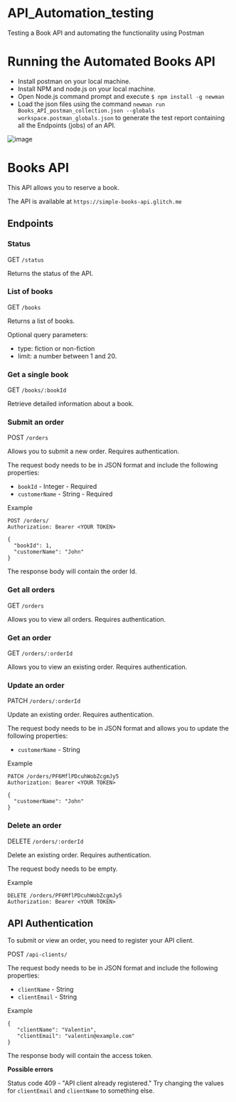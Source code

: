 # API_Automation_testing
Testing a Book API and automating the functionality using Postman   

# Running the Automated Books API #

- Install postman on your local machine.
- Install NPM and node.js on your local machine.
- Open Node.js command prompt and execute ``` $ npm install -g newman ```
- Load the json files using the command ```newman run Books_API_postman_collection.json --globals workspace.postman_globals.json``` to generate the test report containing all the Endpoints (jobs) of an API.


![image](https://user-images.githubusercontent.com/18449111/151284388-6612e9c6-2410-47f8-9458-c7438b258217.png)

# Books API #

This API allows you to reserve a book.

The API is available at `https://simple-books-api.glitch.me`

## Endpoints ##

### Status ###

GET `/status`

Returns the status of the API.

### List of books ###

GET `/books`

Returns a list of books.

Optional query parameters:

- type: fiction or non-fiction
- limit: a number between 1 and 20.


### Get a single book ###

GET `/books/:bookId`

Retrieve detailed information about a book.


### Submit an order ###

POST `/orders`

Allows you to submit a new order. Requires authentication.

The request body needs to be in JSON format and include the following properties:

 - `bookId` - Integer - Required
 - `customerName` - String - Required

Example
```
POST /orders/
Authorization: Bearer <YOUR TOKEN>

{
  "bookId": 1,
  "customerName": "John"
}
```

The response body will contain the order Id.

### Get all orders ###

GET `/orders`

Allows you to view all orders. Requires authentication.

### Get an order ###

GET `/orders/:orderId`

Allows you to view an existing order. Requires authentication.

### Update an order ###

PATCH `/orders/:orderId`

Update an existing order. Requires authentication.

The request body needs to be in JSON format and allows you to update the following properties:

 - `customerName` - String

 Example
```
PATCH /orders/PF6MflPDcuhWobZcgmJy5
Authorization: Bearer <YOUR TOKEN>

{
  "customerName": "John"
}
```

### Delete an order ###

DELETE `/orders/:orderId`

Delete an existing order. Requires authentication.

The request body needs to be empty.

 Example
```
DELETE /orders/PF6MflPDcuhWobZcgmJy5
Authorization: Bearer <YOUR TOKEN>
```

## API Authentication ##

To submit or view an order, you need to register your API client.

POST `/api-clients/`

The request body needs to be in JSON format and include the following properties:

 - `clientName` - String
 - `clientEmail` - String

 Example

 ```
 {
    "clientName": "Valentin",
    "clientEmail": "valentin@example.com"
}
 ```

The response body will contain the access token.

**Possible errors**

Status code 409 - "API client already registered." Try changing the values for `clientEmail` and `clientName` to something else.





